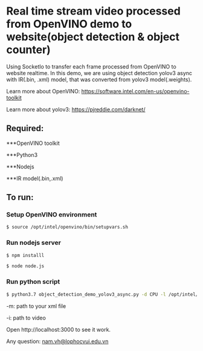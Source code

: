 # Real time stream video processed from OpenVINO demo to website(object detection & object counter)
Using SocketIo to transfer each frame processed from OpenVINO to website realtime.
In this demo, we are using object detection yolov3 async with IR(.bin, .xml) model, that was converted from yolov3 model(.weights).

Learn more about OpenVINO: https://software.intel.com/en-us/openvino-toolkit

Learn more about yolov3: https://pjreddie.com/darknet/
## Required:
***OpenVINO toolkit

***Python3

***Nodejs

***IR model(.bin,.xml)
## To run:
### Setup OpenVINO environment
```bash
$ source /opt/intel/openvino/bin/setupvars.sh
```
### Run nodejs server
```bash
$ npm installl
```
```bash
$ node node.js 
```
### Run python script
```bash
$ python3.7 object_detection_demo_yolov3_async.py -d CPU -l /opt/intel/openvino/deployment_tools/inference_engine/lib/intel64/libcpu_extension_sse4.so -m <.xml> -i<.mp4>
```
-m: path to your xml file

-i: path to video

Open http://localhost:3000 to see it work.

Any question: nam.vh@lophocvui.edu.vn
